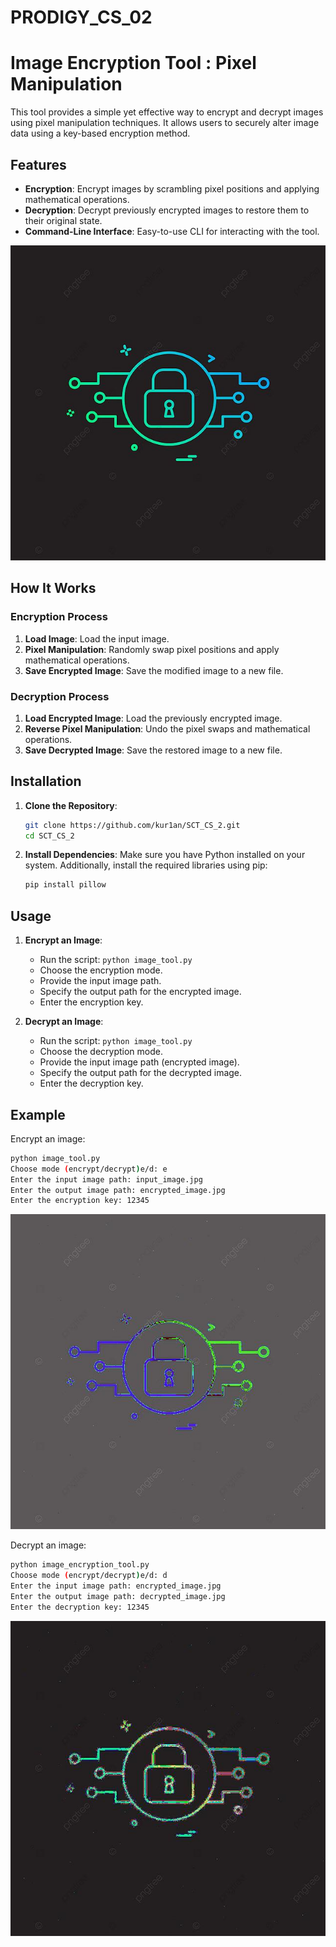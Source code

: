 # PRODIGY_CS_02

# Image Encryption Tool : Pixel Manipulation

This tool provides a simple yet effective way to encrypt and decrypt images using pixel manipulation techniques. It allows users to securely alter image data using a key-based encryption method.

## Features

- **Encryption**: Encrypt images by scrambling pixel positions and applying mathematical operations.
- **Decryption**: Decrypt previously encrypted images to restore them to their original state.
- **Command-Line Interface**: Easy-to-use CLI for interacting with the tool.

![Example image](https://github.com/kur1an/SCT_CS_02/blob/main/image.jpeg)
## How It Works

### Encryption Process

1. **Load Image**: Load the input image.
2. **Pixel Manipulation**: Randomly swap pixel positions and apply mathematical operations.
3. **Save Encrypted Image**: Save the modified image to a new file.

### Decryption Process

1. **Load Encrypted Image**: Load the previously encrypted image.
2. **Reverse Pixel Manipulation**: Undo the pixel swaps and mathematical operations.
3. **Save Decrypted Image**: Save the restored image to a new file.

## Installation

1. **Clone the Repository**:
   ```bash
   git clone https://github.com/kur1an/SCT_CS_2.git
   cd SCT_CS_2
   ```

2. **Install Dependencies**:
   Make sure you have Python installed on your system. Additionally, install the required libraries using pip:
   ```bash
   pip install pillow
   ```

## Usage

1. **Encrypt an Image**:
   - Run the script: `python image_tool.py`
   - Choose the encryption mode.
   - Provide the input image path.
   - Specify the output path for the encrypted image.
   - Enter the encryption key.

2. **Decrypt an Image**:
   - Run the script: `python image_tool.py`
   - Choose the decryption mode.
   - Provide the input image path (encrypted image).
   - Specify the output path for the decrypted image.
   - Enter the decryption key.

## Example

Encrypt an image:

```bash
python image_tool.py
Choose mode (encrypt/decrypt)e/d: e
Enter the input image path: input_image.jpg
Enter the output image path: encrypted_image.jpg
Enter the encryption key: 12345
```
![Example image](https://github.com/kur1an/SCT_CS_02/blob/main/encrypted_image.jpeg)

Decrypt an image:

```bash
python image_encryption_tool.py
Choose mode (encrypt/decrypt)e/d: d
Enter the input image path: encrypted_image.jpg
Enter the output image path: decrypted_image.jpg
Enter the decryption key: 12345
```
![Example image](https://github.com/kur1an/SCT_CS_02/blob/main/decrypted_image.jpeg)

